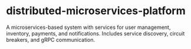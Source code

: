 # distributed-microservices-platform
A microservices-based system with services for user management, inventory, payments, and notifications. Includes service discovery, circuit breakers, and gRPC communication.
